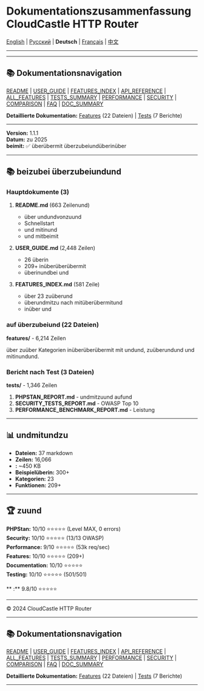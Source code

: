 # Dokumentationszusammenfassung CloudCastle HTTP Router

[English](../en/DOCUMENTATION_SUMMARY.md) | [Русский](../ru/DOCUMENTATION_SUMMARY.md) | **Deutsch** | [Français](../fr/DOCUMENTATION_SUMMARY.md) | [中文](../zh/DOCUMENTATION_SUMMARY.md)

---



---

## 📚 Dokumentationsnavigation

[README](../../README.md) | [USER_GUIDE](USER_GUIDE.md) | [FEATURES_INDEX](FEATURES_INDEX.md) | [API_REFERENCE](API_REFERENCE.md) | [ALL_FEATURES](ALL_FEATURES.md) | [TESTS_SUMMARY](TESTS_SUMMARY.md) | [PERFORMANCE](PERFORMANCE_ANALYSIS.md) | [SECURITY](SECURITY_REPORT.md) | [COMPARISON](COMPARISON.md) | [FAQ](FAQ.md) | [DOC_SUMMARY](DOCUMENTATION_SUMMARY.md)

**Detaillierte Dokumentation:** [Features](features/) (22 Dateien) | [Tests](tests/) (7 Berichte)

---


**Version:** 1.1.1  
**Datum:** zu 2025  
**beimit:** ✅ überübermit überzubeiundüberinüber

---

## 📚 beizubei überzubeiundund

### Hauptdokumente (3)

1. **README.md** (663 Zeilenund)
   - über undundvonzuund
   - Schnellstart
   - und mitinund
   - und mitbeimit

2. **USER_GUIDE.md** (2,448 Zeilen)
   - 26 überin
   - 209+ inüberüberübermit
   - überinundbei und

3. **FEATURES_INDEX.md** (581 Zeile)
   - über 23 zuüberund
   - überundmitzu nach mitüberübermitund
   - inüber und

### auf überzubeiund (22 Dateien)

**features/** - 6,214 Zeilen

über zuüber Kategorien inüberüberübermit mit undund, zuüberundund und mitinundund.

### Bericht nach Test (3 Dateien)

**tests/** - 1,346 Zeilen

1. **PHPSTAN_REPORT.md** - undmitzuund aufund
2. **SECURITY_TESTS_REPORT.md** - OWASP Top 10
3. **PERFORMANCE_BENCHMARK_REPORT.md** - Leistung

---

## 📊 undmitundzu

- **Dateien:** 37 markdown
- **Zeilen:** 16,066
- **:** ~450 KB
- **Beispielüberin:** 300+
- **Kategorien:** 23
- **Funktionen:** 209+

---

## 🏆 zuund

**PHPStan:** 10/10 ⭐⭐⭐⭐⭐ (Level MAX, 0 errors)  
**Security:** 10/10 ⭐⭐⭐⭐⭐ (13/13 OWASP)  
**Performance:** 9/10 ⭐⭐⭐⭐⭐ (53k req/sec)  
**Features:** 10/10 ⭐⭐⭐⭐⭐ (209+)  
**Documentation:** 10/10 ⭐⭐⭐⭐⭐  
**Testing:** 10/10 ⭐⭐⭐⭐⭐ (501/501)

** :** 9.8/10 ⭐⭐⭐⭐⭐

---

© 2024 CloudCastle HTTP Router


---

## 📚 Dokumentationsnavigation

[README](../../README.md) | [USER_GUIDE](USER_GUIDE.md) | [FEATURES_INDEX](FEATURES_INDEX.md) | [API_REFERENCE](API_REFERENCE.md) | [ALL_FEATURES](ALL_FEATURES.md) | [TESTS_SUMMARY](TESTS_SUMMARY.md) | [PERFORMANCE](PERFORMANCE_ANALYSIS.md) | [SECURITY](SECURITY_REPORT.md) | [COMPARISON](COMPARISON.md) | [FAQ](FAQ.md) | [DOC_SUMMARY](DOCUMENTATION_SUMMARY.md)

**Detaillierte Dokumentation:** [Features](features/) (22 Dateien) | [Tests](tests/) (7 Berichte)

---

